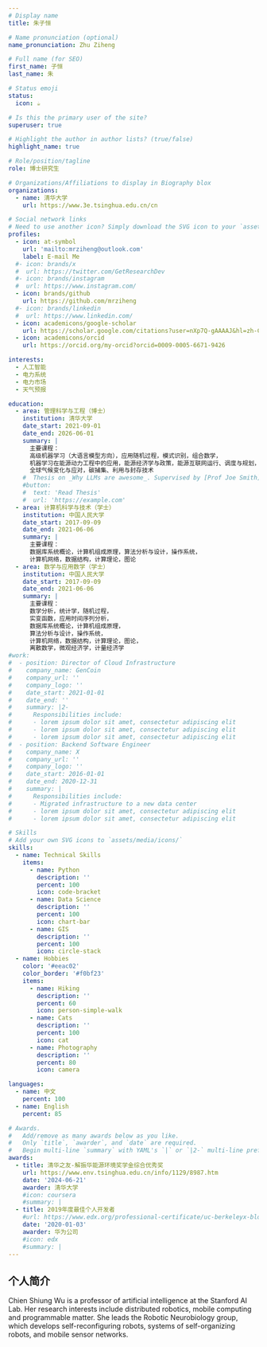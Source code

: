 ```yaml
---
# Display name
title: 朱子恒

# Name pronunciation (optional)
name_pronunciation: Zhu Ziheng

# Full name (for SEO)
first_name: 子恒
last_name: 朱

# Status emoji
status:
  icon: ☕️

# Is this the primary user of the site?
superuser: true

# Highlight the author in author lists? (true/false)
highlight_name: true

# Role/position/tagline
role: 博士研究生

# Organizations/Affiliations to display in Biography blox
organizations:
  - name: 清华大学
    url: https://www.3e.tsinghua.edu.cn/cn

# Social network links
# Need to use another icon? Simply download the SVG icon to your `assets/media/icons/` folder.
profiles:
  - icon: at-symbol
    url: 'mailto:mrziheng@outlook.com'
    label: E-mail Me
  #- icon: brands/x
  #  url: https://twitter.com/GetResearchDev
  #- icon: brands/instagram
  #  url: https://www.instagram.com/
  - icon: brands/github
    url: https://github.com/mrziheng
  #- icon: brands/linkedin
  #  url: https://www.linkedin.com/
  - icon: academicons/google-scholar
    url: https://scholar.google.com/citations?user=nXp7Q-gAAAAJ&hl=zh-CN
  - icon: academicons/orcid
    url: https://orcid.org/my-orcid?orcid=0009-0005-6671-9426

interests:
  - 人工智能
  - 电力系统
  - 电力市场
  - 天气预报

education:
  - area: 管理科学与工程（博士）
    institution: 清华大学
    date_start: 2021-09-01
    date_end: 2026-06-01
    summary: |
      主要课程：
      高级机器学习（大语言模型方向），应用随机过程，模式识别，组合数学，
      机器学习在能源动力工程中的应用，能源经济学与政策，能源互联网运行、调度与规划，
      全球气候变化与应对，碳捕集、利用与封存技术
    #  Thesis on _Why LLMs are awesome_. Supervised by [Prof Joe Smith](https://example.com). Presented papers at 5 IEEE conferences with the contributions being published in 2 Springer journals.
    #button:
    #  text: 'Read Thesis'
    #  url: 'https://example.com'
  - area: 计算机科学与技术（学士）
    institution: 中国人民大学
    date_start: 2017-09-09
    date_end: 2021-06-06
    summary: |
      主要课程：
      数据库系统概论，计算机组成原理，算法分析与设计，操作系统，
      计算机网络，数据结构，计算理论，图论
  - area: 数学与应用数学（学士）
    institution: 中国人民大学
    date_start: 2017-09-09
    date_end: 2021-06-06
    summary: |
      主要课程：
      数学分析，统计学，随机过程，
      实变函数，应用时间序列分析，
      数据库系统概论，计算机组成原理，
      算法分析与设计，操作系统，
      计算机网络，数据结构，计算理论，图论，
      离散数学，微观经济学，计量经济学
#work:
#  - position: Director of Cloud Infrastructure
#    company_name: GenCoin
#    company_url: ''
#    company_logo: ''
#    date_start: 2021-01-01
#    date_end: ''
#    summary: |2-
#      Responsibilities include:
#      - lorem ipsum dolor sit amet, consectetur adipiscing elit
#      - lorem ipsum dolor sit amet, consectetur adipiscing elit
#      - lorem ipsum dolor sit amet, consectetur adipiscing elit
#  - position: Backend Software Engineer
#    company_name: X
#    company_url: ''
#    company_logo: ''
#    date_start: 2016-01-01
#    date_end: 2020-12-31
#    summary: |
#      Responsibilities include:
#      - Migrated infrastructure to a new data center
#      - lorem ipsum dolor sit amet, consectetur adipiscing elit
#      - lorem ipsum dolor sit amet, consectetur adipiscing elit

# Skills
# Add your own SVG icons to `assets/media/icons/`
skills:
  - name: Technical Skills
    items:
      - name: Python
        description: ''
        percent: 100
        icon: code-bracket
      - name: Data Science
        description: ''
        percent: 100
        icon: chart-bar
      - name: GIS
        description: ''
        percent: 100
        icon: circle-stack
  - name: Hobbies
    color: '#eeac02'
    color_border: '#f0bf23'
    items:
      - name: Hiking
        description: ''
        percent: 60
        icon: person-simple-walk
      - name: Cats
        description: ''
        percent: 100
        icon: cat
      - name: Photography
        description: ''
        percent: 80
        icon: camera

languages:
  - name: 中文
    percent: 100
  - name: English
    percent: 85

# Awards.
#   Add/remove as many awards below as you like.
#   Only `title`, `awarder`, and `date` are required.
#   Begin multi-line `summary` with YAML's `|` or `|2-` multi-line prefix and indent 2 spaces below.
awards:
  - title: 清华之友-解振华能源环境奖学金综合优秀奖
    url: https://www.env.tsinghua.edu.cn/info/1129/8987.htm
    date: '2024-06-21'
    awarder: 清华大学
    #icon: coursera
    #summary: |
  - title: 2019年度最佳个人开发者
    #url: https://www.edx.org/professional-certificate/uc-berkeleyx-blockchain-fundamentals
    date: '2020-01-03'
    awarder: 华为公司
    #icon: edx
    #summary: |
---
```


## 个人简介

Chien Shiung Wu is a professor of artificial intelligence at the Stanford AI Lab. Her research interests include distributed robotics, mobile computing and programmable matter. She leads the Robotic Neurobiology group, which develops self-reconfiguring robots, systems of self-organizing robots, and mobile sensor networks.
